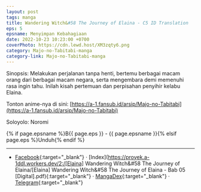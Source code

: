 ```yaml
---
layout: post
tags: manga
title: Wandering Witch&#58 The Journey of Elaina - C5 ID Translation
eps: 5
epsname: Menyimpan Kebahagiaan
date: 2022-10-23 10:23:00 +0700
coverPhoto: https://cdn.lewd.host/XM3zqty6.png
category: Majo-no-Tabitabi-manga
category-link: Majo-no-Tabitabi-manga
---
```


Sinopsis: Melakukan perjalanan tanpa henti, bertemu berbagai macam orang dari berbagai macam negara, serta mengembara demi memenuhi rasa ingin tahu. Inilah kisah pertemuan dan perpisahan penyihir kelabu Elaina.

Tonton anime-nya di sini: [https://a-1.fansub.id/arsip/Majo-no-Tabitabi](https://a-1.fansub.id/arsip/Majo-no-Tabitabi)

Soloyolo: Noromi

{% if page.epsname %}B{{ page.eps }} - {{ page.epsname }}{% elsif page.eps %}Unduh{% endif %}

---
- [Facebook](https://www.facebook.com/a1fansub/posts/pfbid0ypZVcedM1grBE2p5PNsjVsmvoyBFs6qDpCBcazpGp2zdAPbkEnWKC7GsJqRpYRvHl){:target="_blank"} &middot; [Index](https://proyek.a-1ddl.workers.dev/2:/[Elaina] Wandering Witch&#58 The Journey of Elaina/[Elaina] Wandering Witch&#58 The Journey of Elaina - Bab 05 [Digital].pdf){:target="_blank"} &middot; [MangaDex](https://mangadex.org/chapter/282358b9-7e17-4779-a141-a5335e492150){:target="_blank"} &middot; [Telegram](https://t.me/a1fansubweeklies/222){:target="_blank"}
